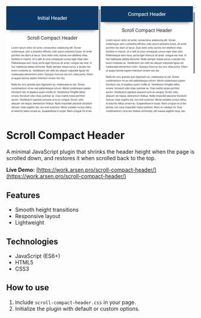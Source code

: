 <kbd>
    <img src="img/scroll-compact-header.png" alt="Scroll Compact Header">
</kbd>


# Scroll Compact Header
A minimal JavaScript plugin that shrinks the header height when the page is scrolled down,
and restores it when scrolled back to the top.

**Live Demo:**
[https://work.arsen.pro/scroll-compact-header/](https://work.arsen.pro/scroll-compact-header/)


## Features
* Smooth height transitions
* Responsive layout
* Lightweight


## Technologies
* JavaScript (ES6+)
* HTML5
* CSS3


## How to use
1. Include `scroll-compact-header.css` in your page.
2. Initialize the plugin with default or custom options.
